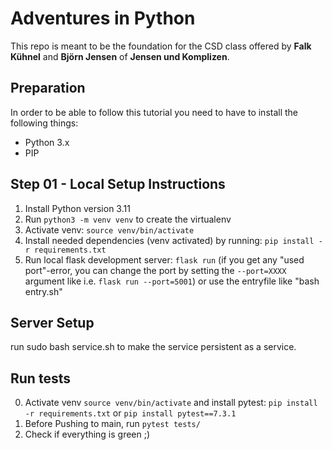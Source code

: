 # Adventures in Python

This repo is meant to be the foundation for the CSD class offered by **Falk Kühnel** and **Björn Jensen** of **Jensen und Komplizen**. 

## Preparation
In order to be able to follow this tutorial you need to have to install the following things:

- Python 3.x 
- PIP

## Step 01 - Local Setup Instructions

1. Install Python version 3.11
2. Run `python3 -m venv venv` to create the virtualenv
3. Activate venv: `source venv/bin/activate`
4. Install needed dependencies (venv activated) by running: `pip install -r requirements.txt`
5. Run local flask development server: `flask run` (if you get any "used port"-error, you can change the port by setting the `--port=XXXX` argument like i.e. `flask run --port=5001`) or use the entryfile like "bash entry.sh"

## Server Setup
run sudo bash service.sh to make the service persistent as a service.

## Run tests
0. Activate venv `source venv/bin/activate` and install pytest: `pip install -r requirements.txt` or `pip install pytest==7.3.1`
1. Before Pushing to main, run `pytest tests/`
2. Check if everything is green ;)
